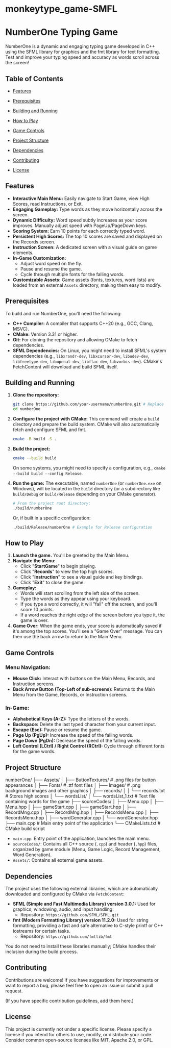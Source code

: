 # monkeytype_game-SMFL
# NumberOne Typing Game

NumberOne is a dynamic and engaging typing game developed in C++ using the SFML library for graphics and the fmt library for text formatting. Test and improve your typing speed and accuracy as words scroll across the screen!

## Table of Contents

-   [Features](#features)

-   [Prerequisites](#prerequisites)
-   [Building and Running](#building-and-running)
-   [How to Play](#how-to-play)
-   [Game Controls](#game-controls)
-   [Project Structure](#project-structure)
-   [Dependencies](#dependencies)
-   [Contributing](#contributing)
-   [License](#license)

## Features

*   **Interactive Main Menu:** Easily navigate to Start Game, view High Scores, read Instructions, or Exit.
*   **Engaging Gameplay:** Type words as they move horizontally across the screen.
*   **Dynamic Difficulty:** Word speed subtly increases as your score improves. Manually adjust speed with PageUp/PageDown keys.
*   **Scoring System:** Earn 10 points for each correctly typed word.
*   **Persistent High Scores:** The top 10 scores are saved and displayed on the Records screen.
*   **Instruction Screen:** A dedicated screen with a visual guide on game elements.
*   **In-Game Customization:**
    *   Adjust word speed on the fly.
    *   Pause and resume the game.
    *   Cycle through multiple fonts for the falling words.
*   **Customizable Assets:** Game assets (fonts, textures, word lists) are loaded from an external `Assets` directory, making them easy to modify.


## Prerequisites

To build and run NumberOne, you'll need the following:

*   **C++ Compiler:** A compiler that supports C++20 (e.g., GCC, Clang, MSVC).
*   **CMake:** Version 3.31 or higher.
*   **Git:** For cloning the repository and allowing CMake to fetch dependencies.
*   **SFML Dependencies:** On Linux, you might need to install SFML's system dependencies (e.g., `libxrandr-dev`, `libxcursor-dev`, `libudev-dev`, `libfreetype-dev`, `libopenal-dev`, `libflac-dev`, `libvorbis-dev`). CMake's FetchContent will download and build SFML itself.

## Building and Running

1.  **Clone the repository:**
    ```bash
    git clone https://github.com/your-username/numberOne.git # Replace with your repository URL
    cd numberOne
    ```

2.  **Configure the project with CMake:**
    This command will create a `build` directory and prepare the build system. CMake will also automatically fetch and configure SFML and fmt.
    ```bash
    cmake -B build -S .
    ```

3.  **Build the project:**
    ```bash
    cmake --build build
    ```
    On some systems, you might need to specify a configuration, e.g., `cmake --build build --config Release`.

4.  **Run the game:**
    The executable, named `numberOne` (or `numberOne.exe` on Windows), will be located in the `build` directory (or a subdirectory like `build/Debug` or `build/Release` depending on your CMake generator).
    ```bash
    # From the project root directory:
    ./build/numberOne
    ```
    Or, if built in a specific configuration:
    ```bash
    ./build/Release/numberOne # Example for Release configuration
    ```

## How to Play

1.  **Launch the game.** You'll be greeted by the Main Menu.
2.  **Navigate the Menu:**
    *   Click "**StartGame**" to begin playing.
    *   Click "**Records**" to view the top high scores.
    *   Click "**Instruction**" to see a visual guide and key bindings.
    *   Click "**Exit**" to close the game.
3.  **Gameplay:**
    *   Words will start scrolling from the left side of the screen.
    *   Type the words as they appear using your keyboard.
    *   If you type a word correctly, it will "fall" off the screen, and you'll score 10 points.
    *   If a word reaches the right edge of the screen before you type it, the game is over.
4.  **Game Over:** When the game ends, your score is automatically saved if it's among the top scores. You'll see a "Game Over" message. You can then use the back arrow to return to the Main Menu.

## Game Controls

### Menu Navigation:
*   **Mouse Click:** Interact with buttons on the Main Menu, Records, and Instruction screens.
*   **Back Arrow Button (Top-Left of sub-screens):** Returns to the Main Menu from the Game, Records, or Instruction screens.

### In-Game:
*   **Alphabetical Keys (A-Z):** Type the letters of the words.
*   **Backspace:** Delete the last typed character from your current input.
*   **Escape (Esc):** Pause or resume the game.
*   **Page Up (PgUp):** Increase the speed of the falling words.
*   **Page Down (PgDn):** Decrease the speed of the falling words.
*   **Left Control (LCtrl) / Right Control (RCtrl):** Cycle through different fonts for the game words.

## Project Structure
numberOne/
├── Assets/
│ ├── ButtonTextures/ # .png files for button appearances
│ ├── Fonts/ # .ttf font files
│ ├── Images/ # .png background images and other graphics
│ ├── records/
│ │ └── records.txt # Stores high scores
│ └── wordsList/
│ └── wordsList_1.txt # Text file containing words for the game
├── sourceCodes/
│ ├── Menu.cpp
│ ├── Menu.hpp
│ ├── gameStart.cpp
│ ├── gameStart.hpp
│ ├── RecordMng.cpp
│ ├── RecordMng.hpp
│ ├── RecordsMenu.cpp
│ ├── RecordsMenu.hpp
│ ├── wordGenerator.cpp
│ └── wordGenerator.hpp
├── main.cpp # Main entry point of the application
└── CMakeLists.txt # CMake build script


*   `main.cpp`: Entry point of the application, launches the main menu.
*   `sourceCodes/`: Contains all C++ source (`.cpp`) and header (`.hpp`) files, organized by game module (Menu, Game Logic, Record Management, Word Generation).
*   `Assets/`: Contains all external game assets.

## Dependencies

The project uses the following external libraries, which are automatically downloaded and configured by CMake via `FetchContent`:

*   **SFML (Simple and Fast Multimedia Library) version 3.0.1:** Used for graphics, windowing, audio, and input handling.
    *   Repository: `https://github.com/SFML/SFML.git`
*   **fmt (Modern Formatting Library) version 11.2.0:** Used for string formatting, providing a fast and safe alternative to C-style printf or C++ iostreams for certain tasks.
    *   Repository: `https://github.com/fmtlib/fmt`

You do not need to install these libraries manually; CMake handles their inclusion during the build process.

## Contributing

Contributions are welcome! If you have suggestions for improvements or want to report a bug, please feel free to open an issue or submit a pull request.

(If you have specific contribution guidelines, add them here.)

## License

This project is currently not under a specific license. Please specify a license if you intend for others to use, modify, or distribute your code. Consider common open-source licenses like MIT, Apache 2.0, or GPL.
